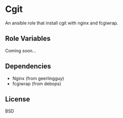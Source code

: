 Cgit
====

An ansible role that install cgit with nginx and fcgiwrap.

Role Variables
--------------

Coming soon…

Dependencies
------------

* Nginx (from geerlingguy)
* fcgiwrap (from debops)

License
-------

BSD
